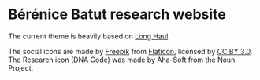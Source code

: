 Bérénice Batut research website
===============================

The current theme is heavily based on [Long Haul](https://github.com/brianmaierjr/long-haul)

The social icons are made by [Freepik](http://www.freepik.com) from 
[Flaticon]("http://www.flaticon.com), licensed by 
[CC BY 3.0](http://creativecommons.org/licenses/by/3.0/). The Research icon
(DNA Code) was made by Aha-Soft from the Noun Project.